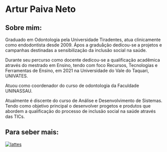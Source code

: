 # Artur Paiva Neto

## Sobre mim:

Graduado em Odontologia pela Universidade Tiradentes, atua clinicamente como endodontista desde 2009. Ápos a graduåção dedicou-se a projetos e campanhas destinadas a sensibilização da inclusão social na saúde.

Durante seu percurso como docente dedicou-se a qualificação acadêmica através do mestrado em Ensino, tendo com foco Recursos, Tecnologias e Ferramentas de Ensino, em 2021 na Universidade do Vale do Taquari, UNIVATES.

Atuou como coordenador do curso de odontologia da Faculdade UNINASSAU.

Atualmente é discente do curso de Análise e Desenvolvimento de Sistemas. Tendo como objetivo principal o desenvolver progetos e produtos que abordem a qualificação do processo de inclusão social na saúde através das TICs.


## Para seber mais:

[![lattes](https://img.shields.io/badge/lattes-000?style=for-the-badge&logo=linlatteskedin&logoColor=0E76A8)](http://lattes.cnpq.br/2795685604481803)
